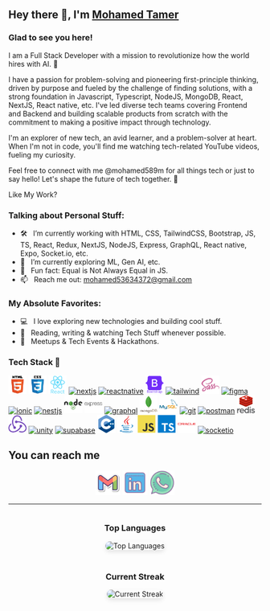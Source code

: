 ## Hey there 👋, I'm [Mohamed Tamer](https://github.com/mohamed589m)

### Glad to see you here!

I am a Full Stack Developer with a mission to revolutionize how the world hires with AI. 🚀

I have a passion for problem-solving and pioneering first-principle thinking, driven by purpose and fueled by the challenge of finding solutions, with a strong foundation in Javascript, Typescript, NodeJS, MongoDB, React, NextJS, React native, etc. I've led diverse tech teams covering Frontend and Backend and building scalable products from scratch with the commitment to making a positive impact through technology.

I'm an explorer of new tech, an avid learner, and a problem-solver at heart. When I'm not in code, you'll find me watching tech-related YouTube videos, fueling my curiosity.

Feel free to connect with me @mohamed589m for all things tech or just to say hello! Let's shape the future of tech together. 🌟

Like My Work?

### Talking about Personal Stuff:

- 🛠 &nbsp; I’m currently working with HTML, CSS, TailwindCSS, Bootstrap, JS, TS, React, Redux, NextJS, NodeJS, Express, GraphQL, React native, Expo, Socket.io, etc.
- 🚀 &nbsp; I’m currently exploring ML, Gen AI, etc.
- 👾 &nbsp; Fun fact: Equal is Not Always Equal in JS.
- 📫 &nbsp; Reach me out: mohamed53634372@gmail.com

### My Absolute Favorites:

- 💻 &nbsp; I love exploring new technologies and building cool stuff.
- 📰 &nbsp; Reading, writing & watching Tech Stuff whenever possible.
- 🍕 &nbsp; Meetups & Tech Events & Hackathons.

### 	Tech Stack 🚀
[<img src="https://raw.githubusercontent.com/devicons/devicon/master/icons/html5/html5-original-wordmark.svg" alt="html5" width="36" height="36">](https://www.w3.org/html/)
[<img src="https://raw.githubusercontent.com/devicons/devicon/master/icons/css3/css3-original-wordmark.svg" alt="css3" width="36" height="36">](https://www.w3schools.com/css/)
[<img src="https://raw.githubusercontent.com/devicons/devicon/master/icons/react/react-original-wordmark.svg" alt="react" width="36" height="36">](https://reactjs.org/)
[<img src="https://cdn.worldvectorlogo.com/logos/nextjs-2.svg" alt="nextjs" width="36" height="36">](https://nextjs.org/)
[<img src="https://reactnative.dev/img/header_logo.svg" alt="reactnative" width="36" height="36">](https://reactnative.dev/)
[<img src="https://raw.githubusercontent.com/devicons/devicon/master/icons/bootstrap/bootstrap-plain-wordmark.svg" alt="bootstrap" width="36" height="36">](https://getbootstrap.com)
[<img src="https://www.vectorlogo.zone/logos/tailwindcss/tailwindcss-icon.svg" alt="tailwind" width="36" height="36">](https://tailwindcss.com/)
[<img src="https://raw.githubusercontent.com/devicons/devicon/master/icons/sass/sass-original.svg" alt="sass" width="36" height="36">](https://sass-lang.com)
[<img src="https://www.vectorlogo.zone/logos/figma/figma-icon.svg" alt="figma" width="36" height="36">](https://www.figma.com/)
[<img src="https://upload.wikimedia.org/wikipedia/commons/d/d1/Ionic_Logo.svg" alt="ionic" width="36" height="36">](https://ionicframework.com)
[<img src="https://nestjs.com/img/logo-small.svg" alt="nestjs" width="36" height="36">](https://nestjs.com/)
[<img src="https://raw.githubusercontent.com/devicons/devicon/master/icons/nodejs/nodejs-original-wordmark.svg" alt="nodejs" width="36" height="36">](https://nodejs.org)
[<img src="https://raw.githubusercontent.com/devicons/devicon/master/icons/express/express-original-wordmark.svg" alt="express" width="36" height="36">](https://expressjs.com)
[<img src="https://www.vectorlogo.zone/logos/graphql/graphql-icon.svg" alt="graphql" width="36" height="36">](https://graphql.org)
[<img src="https://raw.githubusercontent.com/devicons/devicon/master/icons/mongodb/mongodb-original-wordmark.svg" alt="mongodb" width="36" height="36">](https://www.mongodb.com/)
[<img src="https://raw.githubusercontent.com/devicons/devicon/master/icons/mysql/mysql-original-wordmark.svg" alt="mysql" width="36" height="36">](https://www.mysql.com/)
[<img src="https://www.vectorlogo.zone/logos/git-scm/git-scm-icon.svg" alt="git" width="36" height="36">](https://git-scm.com/)
[<img src="https://www.vectorlogo.zone/logos/getpostman/getpostman-icon.svg" alt="postman" width="36" height="36">](https://postman.com)
[<img src="https://raw.githubusercontent.com/devicons/devicon/master/icons/redis/redis-original-wordmark.svg" alt="redis" width="36" height="36">](https://redis.io)
[<img src="https://raw.githubusercontent.com/devicons/devicon/master/icons/redux/redux-original.svg" alt="redux" width="36" height="36">](https://redux.js.org)
[<img src="https://www.vectorlogo.zone/logos/unity3d/unity3d-icon.svg" alt="unity" width="36" height="36">](https://unity.com/)
[<img src="https://www.vectorlogo.zone/logos/supabase/supabase-icon.svg" alt="supabase" width="36" height="36">](https://supabase.com/)
[<img src="https://raw.githubusercontent.com/devicons/devicon/master/icons/cplusplus/cplusplus-original.svg" alt="cplusplus" width="36" height="36">](https://www.w3schools.com/cpp/)
[<img src="https://raw.githubusercontent.com/devicons/devicon/master/icons/java/java-original.svg" alt="java" width="36" height="36">](https://www.java.com)
[<img src="https://raw.githubusercontent.com/devicons/devicon/master/icons/javascript/javascript-original.svg" alt="javascript" width="36" height="36">](https://developer.mozilla.org/en-US/docs/Web/JavaScript)
[<img src="https://raw.githubusercontent.com/devicons/devicon/master/icons/typescript/typescript-original.svg" alt="typescript" width="36" height="36">](https://www.typescriptlang.org/)
[<img src="https://raw.githubusercontent.com/devicons/devicon/master/icons/oracle/oracle-original.svg" alt="oracle" width="36" height="36">](https://www.oracle.com/)
[<img src="https://www.vectorlogo.zone/logos/socketio/socketio-icon.svg" alt="socketio" width="36" height="36">](https://socket.io/)

## You can reach me 

<p align="center">
	<a href="mailto:mohamed53634372@gmail.com"><img img src="https://github.com/Ahmed-Elmoslmany/Ahmed-Elmoslmany/raw/main/icons/gmail.svg" alt="Gmail" title="gmail" width="50px"/></a>
	<a href="https://www.linkedin.com/in/mohamed-tamer-585097238/"><img src="https://github.com/Ahmed-Elmoslmany/Ahmed-Elmoslmany/raw/main/icons/linkedin.svg" alt="LinkedIn" width="50px" title="linkedin"/></a>
	<a href="https://wa.me/01146463158"><img src="https://github.com/Ahmed-Elmoslmany/Ahmed-Elmoslmany/raw/main/icons/whatsapp.svg" alt="Whatsapp" title="whatsapp" width="50px"/></a>
</p>

----------------------------------------------------------------------------------------------------------------------------------------------------

<div style="display: flex; flex-direction: column; align-items: center;">
 <!-- Languages Card -->
  <div style="text-align: center; margin-bottom: 20px;">
    <h3>Top Languages</h3>
    <img src="https://github-readme-stats.vercel.app/api/top-langs?username=mohamed589m&show_icons=true&locale=en&layout=compact" alt="Top Languages" style="border-radius: 10px; box-shadow: 0 4px 8px rgba(0, 0, 0, 0.1);">
  </div>

<!-- Streak Stats -->
  <div style="text-align: center; margin-bottom: 20px;">
    <h3>Current Streak</h3>
    <img src="https://github-readme-streak-stats.herokuapp.com/?user=mohamed589m&" alt="Current Streak" style="border-radius: 10px; box-shadow: 0 4px 8px rgba(0, 0, 0, 0.1);">
  </div>
  </div>
